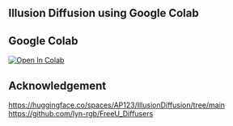 ## Illusion Diffusion using Google Colab

## Google Colab

[![Open In Colab](https://colab.research.google.com/assets/colab-badge.svg)](https://colab.research.google.com/drive/17UIl1V-qpURc5DC46gq63kNO-0CPtVeV?usp=sharing)

## Acknowledgement
https://huggingface.co/spaces/AP123/IllusionDiffusion/tree/main <br />
https://github.com/lyn-rgb/FreeU_Diffusers <br />


